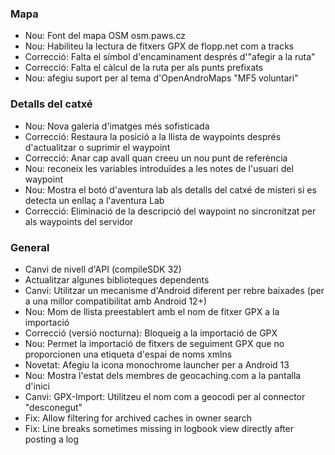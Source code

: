 ### Mapa
- Nou: Font del mapa OSM osm.paws.cz
- Nou: Habiliteu la lectura de fitxers GPX de flopp.net com a tracks
- Correcció: Falta el símbol d'encaminament després d'"afegir a la ruta"
- Correcció: Falta el càlcul de la ruta per als punts prefixats
- Nou: afegiu suport per al tema d'OpenAndroMaps "MF5 voluntari"

### Detalls del catxé
- Nou: Nova galeria d'imatges més sofisticada
- Correcció: Restaura la posició a la llista de waypoints després d'actualitzar o suprimir el waypoint
- Correcció: Anar cap avall quan creeu un nou punt de referència
- Nou: reconeix les variables introduïdes a les notes de l'usuari del waypoint
- Nou: Mostra el botó d'aventura lab als detalls del catxé de misteri si es detecta un enllaç a l'aventura Lab
- Correcció: Eliminació de la descripció del waypoint no sincronitzat per als waypoints del servidor

### General
- Canvi de nivell d'API (compileSDK 32)
- Actualitzar algunes biblioteques dependents
- Canvi: Utilitzar un mecanisme d'Android diferent per rebre baixades (per a una millor compatibilitat amb Android 12+)
- Nou: Mom de llista preestablert amb el nom de fitxer GPX a la importació
- Correcció (versió nocturna): Bloqueig a la importació de GPX
- Nou: Permet la importació de fitxers de seguiment GPX que no proporcionen una etiqueta d'espai de noms xmlns
- Novetat: Afegiu la icona monochrome launcher per a Android 13
- Nou: Mostra l'estat dels membres de geocaching.com a la pantalla d'inici
- Canvi: GPX-Import: Utilitzeu el nom com a geocodi per al connector "desconegut"
- Fix: Allow filtering for archived caches in owner search
- Fix: Line breaks sometimes missing in logbook view directly after posting a log
